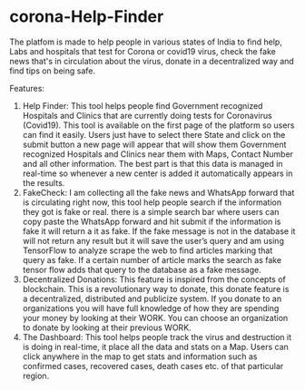# corona-Help-Finder
The platfom is made to help people in various states of India to find help, Labs and hospitals that test for Corona or covid19 virus, check the fake news that's in circulation about the virus, donate in a decentralized way and find tips on being safe.

Features:
1. Help Finder: This tool helps people find Government recognized Hospitals and Clinics that are currently doing tests for Coronavirus (Covid19). This tool is available on the first page of the platform so users can find it easily. Users just have to select there State and click on the submit button a new page will appear that will show them Government recognized Hospitals and Clinics near them with Maps, Contact Number and all other information. The best part is that this data is managed in real-time so whenever a new center is added it automatically appears in the results.
2. FakeCheck: I am collecting all the fake news and WhatsApp forward that is circulating right now, this tool help people search if the information they got is fake or real. there is a simple search bar where users can copy paste the WhatsApp forward and hit submit if the information is fake it will return a it as fake. If the fake message is not in the database it will not return any result but it will save the user’s query and am using TensorFlow to analyze scrape the web to find articles marking that query as fake. If a certain number of article marks the search as fake tensor flow adds that query to the database as a fake message.
3. Decentralized Donations: This feature is inspired from the concepts of blockchain. This is a revolutionary way to donate, this donate feature is a decentralized, distributed and publicize system.
If you donate to an organizations you will have full knowledge of how they are spending your money by looking at their WORK. You can choose an organization to donate by looking at their previous WORK. 
4. The Dashboard: This tool helps people track the virus and destruction it is doing in real-time, it place all the data and stats on a Map. Users can click anywhere in the map to get stats and information such as confirmed cases, recovered cases, death cases etc. of that particular region.
